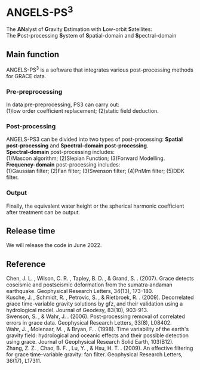 # ANGELS-PS<sup>3</sup>
The **AN**alyst of **G**ravity **E**stimation with **L**ow-orbit **S**atellites:<br>
The **P**ost-processing **S**ystem of **S**patial-domain and **S**pectral-domain
## Main function
ANGELS-PS<sup>3</sup> is a software that integrates various post-processing methods for GRACE data.
### Pre-preprocessing
In data pre-preprocessing, PS3 can carry out: <br>
	(1)low order coefficient replacement; (2)static field deduction.<br>
### Post-processing
ANGELS-PS3 can be divided into two types of post-processing: **Spatial post-processing** and **Spectral-domain post-processing**. <br>
**Spectral-domain** post-processing includes: <br>
	(1)Mascon algorithm; (2)Slepian Function; (3)Forward Modelling.<br>
**Frequency-domain** post-processing includes: <br>
	(1)Gaussian filter; (2)Fan filter; (3)Swenson filter; (4)PnMm filter; (5)DDK filter.<br>
### Output
Finally, the equivalent water height or the spherical harmonic coefficient after treatment can be output.
	
## Release time
We will release the code in June 2022.

## Reference
Chen, J. L. ,  Wilson, C. R. ,  Tapley, B. D. , &  Grand, S. . (2007). Grace detects coseismic and postseismic deformation from the sumatra‐andaman earthquake. Geophysical Research Letters, 34(13), 173-180.<br>
Kusche, J. ,  Schmidt, R. ,  Petrovic, S. , &  Rietbroek, R. . (2009). Decorrelated grace time-variable gravity solutions by gfz, and their validation using a hydrological model. Journal of Geodesy, 83(10), 903-913.<br>
Swenson, S. , &  Wahr, J. . (2006). Post-processing removal of correlated errors in grace data. Geophysical Research Letters, 33(8), L08402.<br>
Wahr, J. ,  Molenaar, M. , &  Bryan, F. . (1998). Time variability of the earth's gravity field: hydrological and oceanic effects and their possible detection using grace. Journal of Geophysical Research Solid Earth, 103(B12).<br>
Zhang, Z. Z. ,  Chao, B. F. ,  Lu, Y. , &  Hsu, H. T. . (2009). An effective filtering for grace time-variable gravity: fan filter. Geophysical Research Letters, 36(17), L17311.
